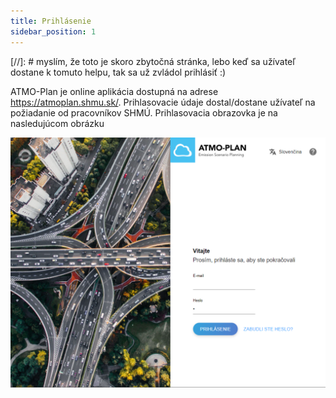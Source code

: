 ```yaml
---
title: Prihlásenie
sidebar_position: 1
---
```


[//]: # myslím, že toto je skoro zbytočná stránka, lebo keď sa užívateľ dostane k tomuto helpu, tak sa už zvládol prihlásiť :)

ATMO-Plan  je online aplikácia dostupná na adrese https://atmoplan.shmu.sk/. Prihlasovacie údaje dostal/dostane užívateľ na požiadanie od pracovníkov SHMÚ. Prihlasovacia obrazovka je na nasledujúcom obrázku 


![Login](./images/login_sk.png)
